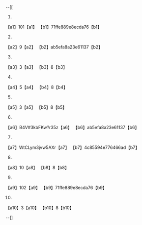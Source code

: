 --[[

1.
 【a1】101【a1】
【b1】71ffe889e8ecda76【b1】

 
 2.
【a2】9【a2】
【b2】ab5efa8a23e61137【b2】


3.
【a3】3【a3】
【b3】8【b3】


4.
【a4】5【a4】
【b4】8【b4】


5.
【a5】3【a5】
【b5】8【b5】


6.
 【a6】B4V#3kbFKw?r35z【a6】
【b6】ab5efa8a23e61137【b6】

 
 7.
【a7】WtCLym3jvw5AXr【a7】
【b7】4c85594e776466ad【b7】


8.
【a8】10【a8】
【b8】8【b8】


9.
【a9】102【a9】
【b9】71ffe889e8ecda76【b9】


10.
【a10】3【a10】
【b10】8【b10】



--]]
